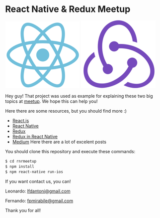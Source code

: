 # React Native & Redux Meetup

[![react native](https://github.com/lfdantoni/rnrmeetup/raw/master/github_assets/react.png)](https://facebook.github.io/react-native/)       [![redux](https://github.com/lfdantoni/rnrmeetup/raw/master/github_assets/0_U2DmhXYumRyXH6X1.png)](https://redux.js.org/)

Hey guy! That project was used as example for explaining these two big topics at [meetup](https://www.meetup.com/Digital-Innovation-fwd/events/248057807/). We hope this can help you!

Here there are some resources, but you should find more :)

- [React.js](https://reactjs.org/docs/hello-world.html)
- [React Native](https://facebook.github.io/react-native/docs/getting-started.html)
- [Redux](https://redux.js.org/)
- [Redux in React Native](https://redux.js.org/basics/usage-with-react)
- [Medium](https://medium.com) Here there are a lot of excelent posts

You should clone this repository and execute these commands:

```sh
$ cd rnrmeetup
$ npm install
$ npm react-native run-ios
```

If you want contact us, you can!

Leonardo: lfdantoni@gmail.com

Fernando: fpmirabile@gmail.com

Thank you for all!
 